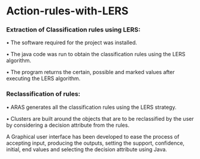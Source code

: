 # Action-rules-with-LERS

### Extraction of Classification rules using LERS:

• The software required for the project was installed.

• The java code was run to obtain the classification rules using the LERS algorithm.

• The program returns the certain, possible and marked values after executing the LERS algorithm.

### Reclassification of rules:

• ARAS generates all the classification rules using the LERS strategy.

• Clusters are built around the objects that are to be reclassified by the user by considering a decision attribute from the rules.

A Graphical user interface has been developed to ease the process of accepting input, producing the outputs, setting the support, confidence, initial, end values 
and selecting the decision attribute using Java.
